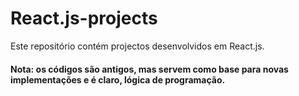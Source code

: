 # React.js-projects
Este repositório contém projectos desenvolvidos em React.js.

#### Nota: os códigos são antigos, mas servem como base para novas implementações e é claro, lógica de programação.

